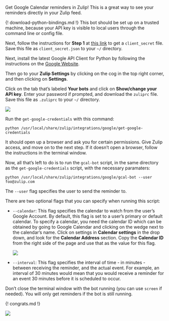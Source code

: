 Get Google Calendar reminders in Zulip! This is a great way to see
your reminders directly in your Zulip feed.

{! download-python-bindings.md !}  This bot should be set up on a
trusted machine, because your API key is visible to local users
through the command line or config file.

Next, follow the instructions for **Step 1** at
[this link](https://developers.google.com/google-apps/calendar/quickstart/python)
to get a `client_secret` file. Save this file as `client_secret.json`
to your `~/` directory.

Next, install the latest Google API Client for Python by following the
instructions on the
[Google Website](https://developers.google.com/api-client-library/python/start/installation).

Then go to your **Zulip Settings** by clicking on the cog in the top
right corner, and then clicking on **Settings**.

Click on the tab that’s labeled **Your bots** and click on
**Show/change your API key**. Enter your password if prompted, and
download the `zuliprc` file. Save this file as `.zuliprc` to your `~/`
directory.

![](/static/images/integrations/google/calendar/001.png)

Run the `get-google-credentials` with this command:

    python /usr/local/share/zulip/integrations/google/get-google-credentials

It should open up a browser and ask you for certain permissions. Give
Zulip access, and move on to the next step. If it doesn’t open a
browser, follow the instructions in the terminal window.

Now, all that’s left to do is to run the `gcal-bot` script, in the
same directory as the `get-google-credentials` script, with the
necessary paramaters:

    python /usr/local/share/zulip/integrations/google/gcal-bot --user foo@zulip.com

The `--user` flag specifies the user to send the reminder to.

There are two optional flags that you can specify when running this
script:

* `--calendar`: This flag specifies the calendar to watch from the
user’s Google Account. By default, this flag is set to a user’s
primary or default calendar. To specify a calendar, you need the
calendar ID which can be obtained by going to Google Calendar and
clicking on the wedge next to the calendar’s name. Click on settings
in **Calendar settings** in the drop down, and look for the **Calendar
Address** section. Copy the **Calendar ID** from the right side of the
page and use that as the value for this flag.

    ![](/static/images/integrations/google/calendar/002.png)

* `--interval`: This flag specifies the interval of time - in
minutes - between receiving the reminder, and the actual event. For
example, an interval of 30 minutes would mean that you would receive a
reminder for an event 30 minutes before it is scheduled to occur.

Don’t close the terminal window with the bot running (you can use
`screen` if needed). You will only get reminders if the bot is still
running.

{! congrats.md !}

![](/static/images/integrations/google/calendar/003.png)
